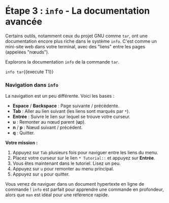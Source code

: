 # Étape 3 : `info` - La documentation avancée

Certains outils, notamment ceux du projet GNU comme `tar`, ont une documentation encore plus riche dans le système `info`. C'est comme un mini-site web dans votre terminal, avec des "liens" entre les pages (appelées "nœuds").

Explorons la documentation `info` de la commande `tar`.

`info tar`{{execute T1}}

### Navigation dans `info`

La navigation est un peu différente. Voici les bases :
-   **Espace** / **Backspace** : Page suivante / précédente.
-   **Tab** : Aller au lien suivant (les liens sont marqués par `*`).
-   **Entrée** : Suivre le lien sur lequel se trouve votre curseur.
-   **u** : Remonter au nœud parent (**u**p).
-   **n** / **p** : Nœud suivant / précédent.
-   **q** : Quitter.

**Votre mission :**
1.  Appuyez sur `Tab` plusieurs fois pour naviguer entre les liens du menu.
2.  Placez votre curseur sur le lien `* Tutorial::` et appuyez sur **Entrée**.
3.  Vous êtes maintenant dans le tutoriel. Lisez un peu.
4.  Appuyez sur `u` pour remonter au menu principal.
5.  Appuyez sur `q` pour quitter.

Vous venez de naviguer dans un document hypertexte en ligne de commande ! `info` est parfait pour apprendre une commande en profondeur, alors que `man` est idéal pour une référence rapide.